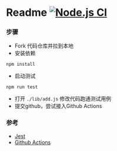# Readme [![Node.js CI](https://github.com/zerkhuang/exercise2/actions/workflows/ci.yml/badge.svg)](https://github.com/zerkhuang/exercise2/actions/workflows/ci.yml) 

### 步骤

* Fork 代码仓库并拉到本地
* 安装依赖

```
npm install
```
* 启动测试

```
npm run test
```

* 打开 `./lib/add.js` 修改代码跑通测试用例 
* 提交github，尝试接入Github Actions

### 参考

* [Jest](https://jestjs.io/zh-Hans/)
* [Github Actions](https://docs.github.com/cn/actions)